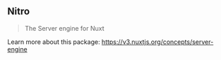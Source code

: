 ## Nitro

> The Server engine for Nuxt

Learn more about this package: https://v3.nuxtjs.org/concepts/server-engine
